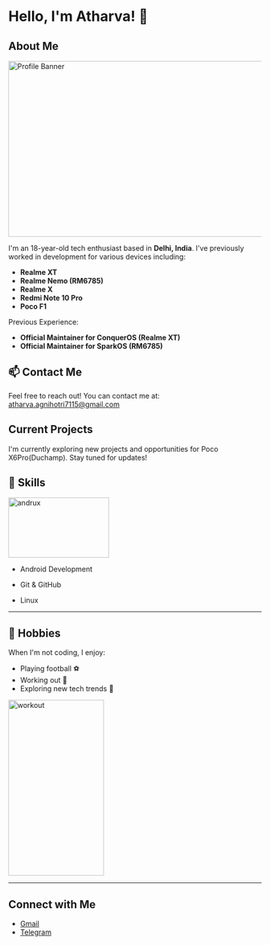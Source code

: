 # Hello, I'm Atharva! 👋

## About Me
<img src="https://images7.alphacoders.com/666/thumb-1920-666343.jpg" alt="Profile Banner" width="750" height="350" />

I'm an 18-year-old tech enthusiast based in **Delhi, India**. I've previously worked in development for various devices including:

- **Realme XT**
- **Realme Nemo (RM6785)**
- **Realme X**
- **Redmi Note 10 Pro**
- **Poco F1**

Previous Experience:

- **Official Maintainer for ConquerOS (Realme XT)**
- **Official Maintainer for SparkOS (RM6785)**

## 📫 Contact Me
Feel free to reach out! You can contact me at:  
[atharva.agnihotri7115@gmail.com](mailto:atharva.agnihotri7115@gmail.com)

## Current Projects
I'm currently exploring new projects and opportunities for Poco X6Pro(Duchamp). Stay tuned for updates!


## 🌟 Skills
<img src="https://beebom.com/wp-content/uploads/2019/11/Android-Bugdroid-shutterstock-website.jpg?w=750&quality=75" alt="andrux" width="200" height="120" />

- Android Development

- Git & GitHub

- Linux

---

## 🚀 Hobbies
When I'm not coding, I enjoy:
- Playing football ⚽
- Working out 💪
- Exploring new tech trends 📱

<img src="https://www.greatestphysiques.com/wp-content/uploads/2017/10/David-Laid.05.jpg" alt="workout" width="190" height="350" />

---

## Connect with Me
- [Gmail](atharva.agnihotri7115@gmail.com)
- [Telegram](https://t.me/zyzzbrahhhh)


